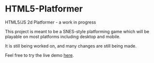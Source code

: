 # HTML5-Platformer
HTML5/JS 2d Platformer - a work in progress

This project is meant to be a SNES-style platforming game which will be playable on most platforms including desktop and mobile.

It is still being worked on, and many changes are still being made.

Feel free to try the live demo [here](http://sam-opdahl.github.io).
